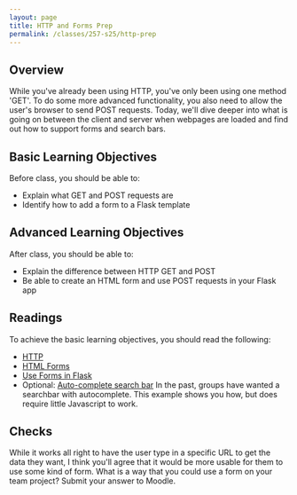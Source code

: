 ```yaml
---
layout: page
title: HTTP and Forms Prep
permalink: /classes/257-s25/http-prep
---
```


## Overview
While you've already been using HTTP, you've only been using one method 'GET'. To do some more advanced functionality, you also need to allow the user's browser to send POST requests. Today, we'll dive deeper into what is going on between the client and server when webpages are loaded and find out how to support forms and search bars.

## Basic Learning Objectives

Before class, you should be able to:
* Explain what GET and POST requests are
* Identify how to add a form to a Flask template

## Advanced Learning Objectives
After class, you should be able to:
* Explain the difference between HTTP GET and POST
* Be able to create an HTML form and use POST requests in your Flask app

## Readings
To achieve the basic learning objectives, you should read the following:
* [HTTP](https://www.w3schools.com/tags/ref_httpmethods.asp) 
* [HTML Forms](https://www.w3schools.com/html/html_forms.asp)
* [Use Forms in Flask](https://vegibit.com/how-to-use-forms-in-python-flask/)
* Optional: [Auto-complete search bar](https://www.geeksforgeeks.org/autocomplete-input-suggestion-using-python-and-flask/) In the past, groups have wanted a searchbar with autocomplete. This example shows you how, but does require little Javascript to work.



## Checks
While it works all right to have the user type in a specific URL to get the data they want, I think you'll agree that it would be more usable for them to use some kind of form. What is a way that you could use a form on your team project? Submit your answer to Moodle.
